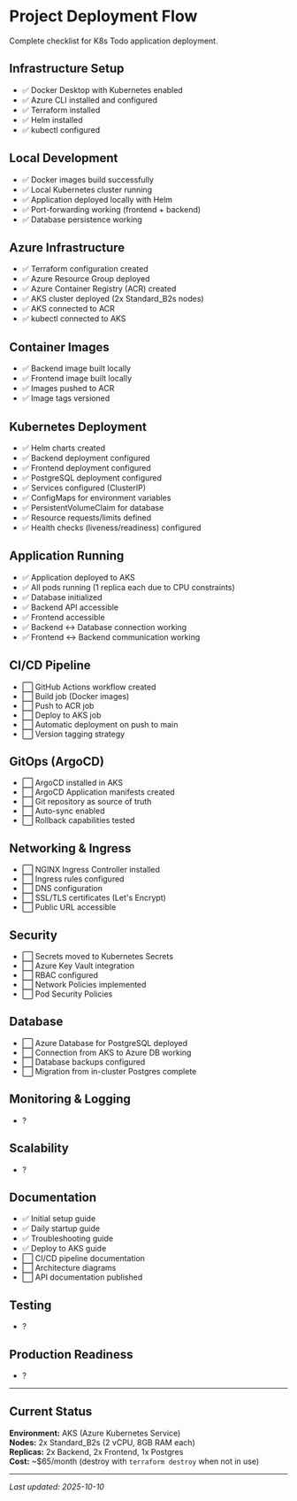 # Project Deployment Flow

Complete checklist for K8s Todo application deployment.

## Infrastructure Setup

- ✅ Docker Desktop with Kubernetes enabled
- ✅ Azure CLI installed and configured
- ✅ Terraform installed
- ✅ Helm installed
- ✅ kubectl configured

## Local Development

- ✅ Docker images build successfully
- ✅ Local Kubernetes cluster running
- ✅ Application deployed locally with Helm
- ✅ Port-forwarding working (frontend + backend)
- ✅ Database persistence working

## Azure Infrastructure

- ✅ Terraform configuration created
- ✅ Azure Resource Group deployed
- ✅ Azure Container Registry (ACR) created
- ✅ AKS cluster deployed (2x Standard_B2s nodes)
- ✅ AKS connected to ACR
- ✅ kubectl connected to AKS

## Container Images

- ✅ Backend image built locally
- ✅ Frontend image built locally
- ✅ Images pushed to ACR
- ✅ Image tags versioned

## Kubernetes Deployment

- ✅ Helm charts created
- ✅ Backend deployment configured
- ✅ Frontend deployment configured
- ✅ PostgreSQL deployment configured
- ✅ Services configured (ClusterIP)
- ✅ ConfigMaps for environment variables
- ✅ PersistentVolumeClaim for database
- ✅ Resource requests/limits defined
- ✅ Health checks (liveness/readiness) configured

## Application Running

- ✅ Application deployed to AKS
- ✅ All pods running (1 replica each due to CPU constraints)
- ✅ Database initialized
- ✅ Backend API accessible
- ✅ Frontend accessible
- ✅ Backend ↔ Database connection working
- ✅ Frontend ↔ Backend communication working

## CI/CD Pipeline

- ⬜ GitHub Actions workflow created
- ⬜ Build job (Docker images)
- ⬜ Push to ACR job
- ⬜ Deploy to AKS job
- ⬜ Automatic deployment on push to main
- ⬜ Version tagging strategy

## GitOps (ArgoCD)

- ⬜ ArgoCD installed in AKS
- ⬜ ArgoCD Application manifests created
- ⬜ Git repository as source of truth
- ⬜ Auto-sync enabled
- ⬜ Rollback capabilities tested

## Networking & Ingress

- ⬜ NGINX Ingress Controller installed
- ⬜ Ingress rules configured
- ⬜ DNS configuration
- ⬜ SSL/TLS certificates (Let's Encrypt)
- ⬜ Public URL accessible

## Security

- ⬜ Secrets moved to Kubernetes Secrets
- ⬜ Azure Key Vault integration
- ⬜ RBAC configured
- ⬜ Network Policies implemented
- ⬜ Pod Security Policies

## Database

- ⬜ Azure Database for PostgreSQL deployed
- ⬜ Connection from AKS to Azure DB working
- ⬜ Database backups configured
- ⬜ Migration from in-cluster Postgres complete

## Monitoring & Logging

- ?

## Scalability

- ?

## Documentation

- ✅ Initial setup guide
- ✅ Daily startup guide
- ✅ Troubleshooting guide
- ✅ Deploy to AKS guide
- ⬜ CI/CD pipeline documentation
- ⬜ Architecture diagrams
- ⬜ API documentation published

## Testing

- ?

## Production Readiness

- ?

---

## Current Status

**Environment:** AKS (Azure Kubernetes Service)  
**Nodes:** 2x Standard_B2s (2 vCPU, 8GB RAM each)  
**Replicas:** 2x Backend, 2x Frontend, 1x Postgres  
**Cost:** ~$65/month (destroy with `terraform destroy` when not in use)

---

_Last updated: 2025-10-10_
